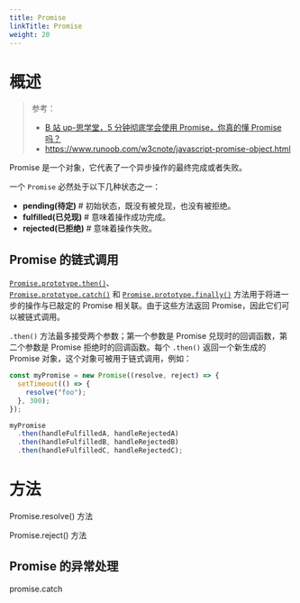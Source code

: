 ```yaml
---
title: Promise
linkTitle: Promise
weight: 20
---
```


# 概述

> 参考：
>
> - [B 站 up-思学堂，5 分钟彻底学会使用 Promise，你真的懂 Promise 吗？](https://www.bilibili.com/video/BV1TG411L7KM)
> - <https://www.runoob.com/w3cnote/javascript-promise-object.html>

Promise 是一个对象，它代表了一个异步操作的最终完成或者失败。

一个 `Promise` 必然处于以下几种状态之一：

- **pending(待定)** # 初始状态，既没有被兑现，也没有被拒绝。
- **fulfilled(已兑现)** # 意味着操作成功完成。
- **rejected(已拒绝)** # 意味着操作失败。

## Promise 的链式调用

[`Promise.prototype.then()`](https://developer.mozilla.org/zh-CN/docs/Web/JavaScript/Reference/Global_Objects/Promise/then)、[`Promise.prototype.catch()`](https://developer.mozilla.org/zh-CN/docs/Web/JavaScript/Reference/Global_Objects/Promise/catch) 和 [`Promise.prototype.finally()`](https://developer.mozilla.org/zh-CN/docs/Web/JavaScript/Reference/Global_Objects/Promise/finally) 方法用于将进一步的操作与已敲定的 Promise 相关联。由于这些方法返回 Promise，因此它们可以被链式调用。

`.then()` 方法最多接受两个参数；第一个参数是 Promise 兑现时的回调函数，第二个参数是 Promise 拒绝时的回调函数。每个 `.then()` 返回一个新生成的 Promise 对象，这个对象可被用于链式调用，例如：

```js
const myPromise = new Promise((resolve, reject) => {
  setTimeout(() => {
    resolve("foo");
  }, 300);
});

myPromise
  .then(handleFulfilledA, handleRejectedA)
  .then(handleFulfilledB, handleRejectedB)
  .then(handleFulfilledC, handleRejectedC);
```

# 方法

Promise.resolve() 方法

Promise.reject() 方法

## Promise 的异常处理

promise.catch
